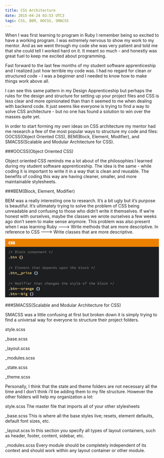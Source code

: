 ```yaml
---
title: CSS Architecture
date: 2015-04-24 03:53 UTC3
tags: CSS, BEM, OOCSS, SMACSS
---
```



When I was first learning to program in Ruby I remember being so excited to have a working program. I was extremely nervous to show my work to my mentor. And as we went through my code she was very patient and told me that she could tell I worked hard on it. It meant so much - and honestly was great fuel to keep me excited about programming.

Fast forward to the last few months of my student software apprenticeship and I realized just how terrible my code was. I had no regard for clean or structured code - I was a beginner and I needed to know how to make things work above all.

I can see this same pattern in my Design Apprenticeship but perhaps the rules for the design and structure for setting up your project files and CSS is less clear and more opinionated than than it seemed to me when dealing with backend code. It just seems like everyone is trying to find a way to solve CSS architecture - but no one has found a solution to win over the masses quite yet.

In order to start forming my own ideas on CSS architecture my mentor had me research a few of the most popular ways to structure my code and files: OOCSS(Object Oriented CSS), BEM(Block, Element, Modifier), and SMACSS(Scalable and Modular Architecture for CSS).


###OOCSS(Object Oriented CSS)

Object oriented CSS reminds me a lot about of the philosophies I learned during my student software apprenticeship. The idea is the same - while coding it is important to write it in a way that is clean and reusable. The benefits of coding this way are having cleaner, smaller, and more maintainable stylesheets.

###BEM(Block, Element, Modifier)

BEM was a really interesting one to research. It’s a bit ugly but it’s purpose is beautiful. It’s ultimately trying to solve the problem of CSS being unreadable and confusing to those who didn’t write it themselves. If we’re honest with ourselves, maybe the classes we wrote ourselves a few weeks ago don’t seem to make sense anymore. This problem was also present when I was learning Ruby ---> Write methods that are more descriptive. In reference to CSS ---> Write classes that are more descriptive.


![BEM](/images/bem.png)


###SMACSS(Scalable and Modular Architecture for CSS)

SMACSS was a little confusing at first but broken down it is simply trying to find a universal way for everyone to structure their project folders.

style.scss

_base.scss

_layout.scss

_modules.scss

_state.scss

_theme.scss

Personally, I think that the state and theme folders are not necessary all the time and I don’t think i’ll be adding them to my file structure. However the other folders will help my organization a lot:

style.scss
The master file that imports all of your other stylesheets

_base.scss
This is where all the base styles live; resets, element defaults, default font sizes, etc.

_layout.scss
In this section you specify all types of layout containers, such as header, footer, content, sidebar, etc.

_modules.scss
Every module should be completely independent of its context and should work within any layout container or other module.









